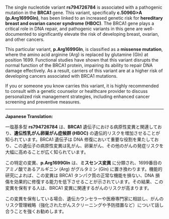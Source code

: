The single nucleotide variant **rs794726784** is associated with a pathogenic mutation in the **BRCA1** gene. This variant, specifically **c.5096G>A (p.Arg1699Gln)**, has been linked to an increased genetic risk for **hereditary breast and ovarian cancer syndrome (HBOC)**. The BRCA1 gene plays a critical role in DNA repair, and pathogenic variants in this gene are well-documented to significantly elevate the risk of developing breast, ovarian, and other cancers.

This particular variant, **p.Arg1699Gln**, is classified as a **missense mutation**, where the amino acid arginine (Arg) is replaced by glutamine (Gln) at position 1699. Functional studies have shown that this variant disrupts the normal function of the BRCA1 protein, impairing its ability to repair DNA damage effectively. As a result, carriers of this variant are at a higher risk of developing cancers associated with BRCA1 mutations.

If you or someone you know carries this variant, it is highly recommended to consult with a genetic counselor or healthcare provider to discuss personalized risk management strategies, including enhanced cancer screening and preventive measures.

---

**Japanese Translation:**

一塩基多型 **rs794726784** は、**BRCA1** 遺伝子における病原性変異と関連しており、**遺伝性乳がん卵巣がん症候群 (HBOC)** の遺伝的リスクを増加させることが知られています。BRCA1 遺伝子は DNA 修復において重要な役割を果たしており、この遺伝子の病原性変異は乳がん、卵巣がん、その他のがんの発症リスクを大幅に高めることが広く知られています。

この特定の変異、**p.Arg1699Gln** は、**ミスセンス変異** に分類され、1699番目のアミノ酸であるアルギニン (Arg) がグルタミン (Gln) に置き換わります。機能的研究によれば、この変異は BRCA1 タンパク質の正常な機能を損ない、DNA 損傷を効果的に修復する能力を低下させることが示されています。その結果、この変異を保有する人は、BRCA1 変異に関連するがんのリスクが高まります。

この変異を保有している場合、遺伝カウンセラーや医療専門家に相談し、がんのリスク管理戦略（強化されたがんスクリーニングや予防措置など）について話し合うことを強くお勧めします。